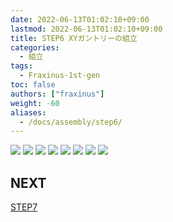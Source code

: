 ```yaml
---
date: 2022-06-13T01:02:10+09:00
lastmod: 2022-06-13T01:02:10+09:00
title: STEP6 XYガントリーの組立
categories:
  - 組立
tags:
  - Fraxinus-1st-gen
toc: false
authors: ["fraxinus"]
weight: -60
aliases:
  - /docs/assembly/step6/
---
```


![](/images/fraxinus-assembly-6-xy-gantry-0.jpg)
![](/images/fraxinus-assembly-6-xy-gantry-1.jpg)
![](/images/fraxinus-assembly-6-xy-gantry-2.jpg)
![](/images/fraxinus-assembly-6-xy-gantry-3.jpg)
![](/images/fraxinus-assembly-6-xy-gantry-4.jpg)
![](/images/fraxinus-assembly-6-xy-gantry-5.jpg)
![](/images/fraxinus-assembly-6-xy-gantry-6.jpg)
![](/images/fraxinus-assembly-6-xy-gantry-7.jpg)

## NEXT

[STEP7](../step7)
